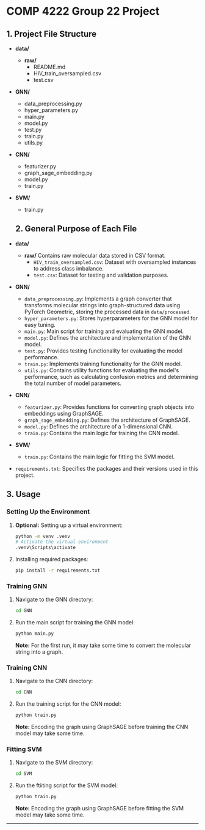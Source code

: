 # COMP 4222 Group 22 Project
## 1. Project File Structure
- **data/**
  - **raw/**
    - README.md
    - HIV_train_oversampled.csv
    - test.csv

- **GNN/**
  - data_preprocessing.py
  - hyper_parameters.py
  - main.py
  - model.py
  - test.py
  - train.py
  - utils.py

- **CNN/**
  - featurizer.py
  - graph_sage_embedding.py
  - model.py
  - train.py

- **SVM/**
  - train.py
    
 
  ## 2. General Purpose of Each File

- **data/**
  - **raw/** Contains raw molecular data stored in CSV format.
    - `HIV_train_oversampled.csv`: Dataset with oversampled instances to address class imbalance.
    - `test.csv`: Dataset for testing and validation purposes.

- **GNN/**
  - `data_preprocessing.py`: Implements a graph converter that transforms molecular strings into graph-structured data using PyTorch Geometric, storing the processed data in `data/processed`.
  - `hyper_parameters.py`: Stores hyperparameters for the GNN model for easy tuning.
  - `main.py`: Main script for training and evaluating the GNN model.
  - `model.py`: Defines the architecture and implementation of the GNN model.
  - `test.py`: Provides testing functionality for evaluating the model performance.
  - `train.py`: Implements training functionality for the GNN model.
  - `utils.py`: Contains utility functions for evaluating the model's performance, such as calculating confusion metrics and determining the total number of model parameters.

- **CNN/**
  - `featurizer.py`: Provides functions for converting graph objects into embeddings using GraphSAGE.
  - `graph_sage_embedding.py`: Defines the architecture of GraphSAGE.
  - `model.py`: Defines the architecture of a 1-dimensional CNN.
  - `train.py`: Contains the main logic for training the CNN model.
- **SVM/**
   - `train.py`: Contains the main logic for fitting the SVM model.

- `requirements.txt`: Specifies the packages and their versions used in this project.

## 3. Usage

### Setting Up the Environment

1. **Optional:** Setting up a virtual environment:
    ```bash
    python -m venv .venv
    # Activate the virtual environment
    .venv\Scripts\activate
    ```

2. Installing required packages:
    ```bash
    pip install -r requirements.txt
    ```

### Training GNN

1. Navigate to the GNN directory:
    ```bash
    cd GNN
    ```

2. Run the main script for training the GNN model:
    ```bash
    python main.py
    ```

    **Note:** For the first run, it may take some time to convert the molecular string into a graph.

### Training CNN

1. Navigate to the CNN directory:
    ```bash
    cd CNN
    ```

2. Run the training script for the CNN model:
    ```bash
    python train.py
    ```

    **Note:** Encoding the graph using GraphSAGE before training the CNN model may take some time.


### Fitting SVM

1. Navigate to the SVM directory:
    ```bash
    cd SVM
    ```

2. Run the ftiiting script for the SVM model:
    ```bash
    python train.py
    ```

    **Note:** Encoding the graph using GraphSAGE before fitting the SVM model may take some time.

---
